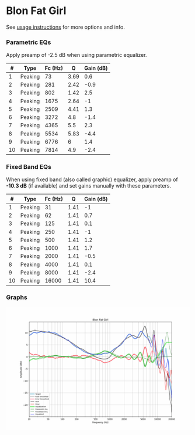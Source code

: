 # Blon Fat Girl
See [usage instructions](https://github.com/jaakkopasanen/AutoEq#usage) for more options and info.

### Parametric EQs
Apply preamp of -2.5 dB when using parametric equalizer.

|   # | Type    |   Fc (Hz) |    Q |   Gain (dB) |
|-----|---------|-----------|------|-------------|
|   1 | Peaking |        73 | 3.69 |         0.6 |
|   2 | Peaking |       281 | 2.42 |        -0.9 |
|   3 | Peaking |       802 | 1.42 |         2.5 |
|   4 | Peaking |      1675 | 2.64 |        -1   |
|   5 | Peaking |      2509 | 4.41 |         1.3 |
|   6 | Peaking |      3272 | 4.8  |        -1.4 |
|   7 | Peaking |      4365 | 5.5  |         2.3 |
|   8 | Peaking |      5534 | 5.83 |        -4.4 |
|   9 | Peaking |      6776 | 6    |         1.4 |
|  10 | Peaking |      7814 | 4.9  |        -2.4 |

### Fixed Band EQs
When using fixed band (also called graphic) equalizer, apply preamp of **-10.3 dB** (if available) and set gains manually with these parameters.

|   # | Type    |   Fc (Hz) |    Q |   Gain (dB) |
|-----|---------|-----------|------|-------------|
|   1 | Peaking |        31 | 1.41 |        -1   |
|   2 | Peaking |        62 | 1.41 |         0.7 |
|   3 | Peaking |       125 | 1.41 |         0.1 |
|   4 | Peaking |       250 | 1.41 |        -1   |
|   5 | Peaking |       500 | 1.41 |         1.2 |
|   6 | Peaking |      1000 | 1.41 |         1.7 |
|   7 | Peaking |      2000 | 1.41 |        -0.5 |
|   8 | Peaking |      4000 | 1.41 |         0.1 |
|   9 | Peaking |      8000 | 1.41 |        -2.4 |
|  10 | Peaking |     16000 | 1.41 |        10.4 |

### Graphs
![](./Blon%20Fat%20Girl.png)
